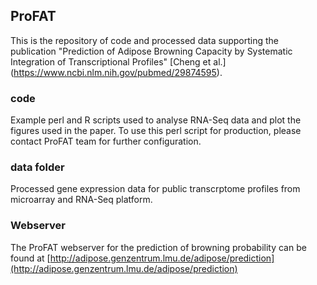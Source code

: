 ## ProFAT
This is the repository of code and processed data supporting the publication "Prediction of Adipose Browning Capacity by Systematic Integration of Transcriptional Profiles" [Cheng et al.] 
(https://www.ncbi.nlm.nih.gov/pubmed/29874595).

### code
Example perl and R scripts used to analyse RNA-Seq data and plot the figures used in the paper. To use this perl script for production, please contact ProFAT team 
for further configuration.

### data folder
Processed gene expression data for public transcrptome profiles from microarray and RNA-Seq platform.

### Webserver
The ProFAT webserver for the prediction of browning probability can be found at 
[http://adipose.genzentrum.lmu.de/adipose/prediction](http://adipose.genzentrum.lmu.de/adipose/prediction)
